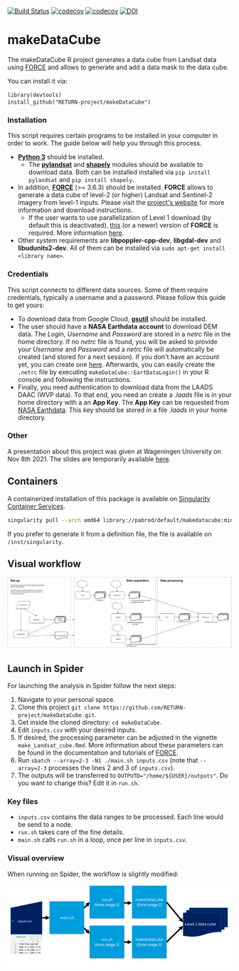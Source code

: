 [![Build Status](https://github.com/RETURN-project/makeDataCube/workflows/R-CMD-check/badge.svg?branch=master)](https://github.com/RETURN-project/makeDataCube/actions)
[![codecov](https://codecov.io/gh/RETURN-project/makeDataCube/graph/badge.svg)](https://codecov.io/gh/RETURN-project/makeDataCube)
[![codecov](https://img.shields.io/badge/lifecycle-experimental-orange.svg)](https://www.tidyverse.org/lifecycle/)
[![DOI](https://zenodo.org/badge/DOI/10.5281/zenodo.5549905.svg)](https://doi.org/10.5281/zenodo.5549905)
# makeDataCube
The makeDataCube R project generates a data cube from Landsat data using [FORCE](https://davidfrantz.github.io/code/force/) and allows to generate and add a data mask to the data cube.

You can install it via:

```
library(devtools)
install_github("RETURN-project/makeDataCube")
```

### Installation

This script requires certain programs to be installed in your computer in order to work. The guide below will help you through this process.

- [**Python 3**](https://www.python.org/downloads/) should be installed.
  - The [**pylandsat**](https://pypi.org/project/pylandsat/) and [**shapely**](https://pypi.org/project/Shapely/) modules should be available to download data. Both can be installed installed via `pip install pylandsat` and `pip install shapely`.
- In addition, [**FORCE**](https://github.com/davidfrantz/force) (\>= 3.6.3) should be installed. **FORCE** allows to generate a data cube of level-2 (or higher) Landsat and Sentinel-2 imagery from level-1 inputs. Please visit the [project's website](https://github.com/davidfrantz/force) for more information and download instructions.
  - If the user wants to use parallelization of Level 1 download (by default this is deactivated), [this](https://github.com/davidfrantz/force/commit/b5685c9b7258d91bcf3a096eee31b7a349f994e6) (or a newer) version of **FORCE** is required. More information [here](https://github.com/davidfrantz/force/pull/66#issuecomment-804881143).
- Other system requirements are **libpoppler-cpp-dev**, **libgdal-dev** and **libudunits2-dev**. All of them can be installed via `sudo apt-get install <library name>`.

### Credentials

This script connects to different data sources. Some of them require credentials, typically a username and a password. Please follow this guide to get yours:

- To download data from Google Cloud, [**gsutil**](https://cloud.google.com/storage/docs/gsutil_install#deb) should be installed.
- The user should have a **NASA Earthdata account** to download DEM data. The *Login*, *Username* and *Password* are stored in a *netrc* file in the home directory. If no *netrc* file is found, you will be asked to provide your *Username* and *Password* and a *netrc* file will automatically be created (and stored for a next session). If you don't have an account yet, you can create one [here](https://urs.earthdata.nasa.gov). Afterwards, you can easily create the `.netrc` file by executing `makeDataCube::EartDataLogin()` in your R console and following the instructions.
- Finally, you need authentication to download data from the LAADS DAAC (WVP data). To that end, you need an create a *.laads* file is in your home directory with a an **App Key**. The **App Key** can be requested from [NASA Earthdata](https://ladsweb.modaps.eosdis.nasa.gov/tools-and-services/data-download-scripts/#requesting). This key should be stored in a file *.laads* in your home directory.

### Other

A presentation about this project was given at Wageningen University on Nov 8th 2021. The slides are temporarily available [here](https://www.dropbox.com/s/ipzdn82uq0dm7mr/makeDataCube.pptx?dl=1).

## Containers

A containerized installation of this package is available on [Singularity Container Services](https://cloud.sylabs.io/library/_container/60fa8041ff2db5ba27b5b613).

```sh
singularity pull --arch amd64 library://pabrod/default/makedatacube:minimal
```

If you prefer to generate it from a definition file, the file is available on `/inst/singularity`.

## Visual workflow
![](inst/img/flow.png)

## Launch in Spider

For launching the analysis in Spider follow the next steps:

1. Navigate to your personal space.
2. Clone this project `git clone https://github.com/RETURN-project/makeDataCube.git`.
3. Get inside the cloned directory: `cd makeDataCube`.
4. Edit `inputs.csv` with your desired inputs.
5. If desired, the processing parameter can be adjusted in the vignette `make_Landsat_cube.Rmd`. More information about these parameters can be found in the documentation and tutorials of [FORCE](https://davidfrantz.github.io/code/force/).
6. Run `sbatch --array=2-3 -N1 ./main.sh inputs.csv` (note that `--array=2-3` processes the lines 2 and 3 of `inputs.csv`).
7. The outputs will be transferred to `OUTPUTD="/home/${USER}/outputs"`. Do you want to change this? Edit it in `run.sh`.

### Key files

- `inputs.csv` contains the data ranges to be processed. Each line would be send to a node.
- `run.sh` takes care of the fine details.
- `main.sh` calls `run.sh` in a loop, once per line in `inputs.csv`.

### Visual overview

When running on Spider, the workflow is slightly modified:

![](inst/img/spider.png)


